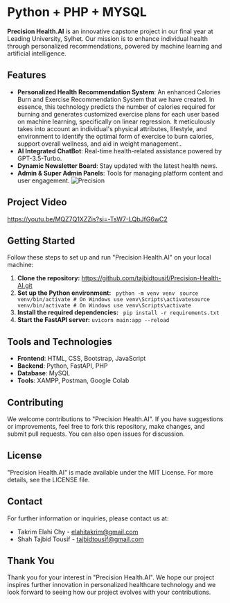 # Python + PHP + MYSQL 

**Precision Health.AI** is an innovative capstone project in our final year at Leading University, Sylhet. Our mission is to enhance individual health through personalized recommendations, powered by machine learning and artificial intelligence.

## Features

- **Personalized Health Recommendation System**: An enhanced Calories Burn and Exercise Recommendation System that we have created. In essence, this technology predicts the number of calories required for burning and generates customized exercise plans for each user based on machine learning, specifically on linear regression. 
It meticulously takes into account an individual's physical attributes, lifestyle, and environment to identify the optimal form of exercise to burn calories, support overall wellness, and aid in weight management..
- **AI Integrated ChatBot**: Real-time health-related assistance powered by GPT-3.5-Turbo.
- **Dynamic Newsletter Board**: Stay updated with the latest health news.
- **Admin & Super Admin Panels**: Tools for managing platform content and user engagement.
![Precision](https://github.com/takrimchy/Project-4800/assets/83010929/9597bc6b-af35-41f9-890a-63a518f64306)

## Project Video

https://youtu.be/MQZ7Q1XZZis?si=-TsW7-LQbJfG6wC2

## Getting Started

Follow these steps to set up and run "Precision Health.AI" on your local machine:

1. **Clone the repository:**
    https://github.com/tajbidtousif/Precision-Health-AI.git
2. **Set up the Python environment:**
   ```  python -m venv venv ```
   ```  source venv/bin/activate # On Windows use venv\Scripts\activatesource venv/bin/activate # On Windows use venv\Scripts\activate ```
3. **Install the required dependencies:**
   ```  pip install -r requirements.txt ```
4. **Start the FastAPI server:**
    ``` uvicorn main:app --reload ```

## Tools and Technologies

- **Frontend**: HTML, CSS, Bootstrap, JavaScript
- **Backend**: Python, FastAPI, PHP
- **Database**: MySQL
- **Tools**: XAMPP, Postman, Google Colab

## Contributing

We welcome contributions to "Precision Health.AI". If you have suggestions or improvements, feel free to fork this repository, make changes, and submit pull requests. You can also open issues for discussion.

## License

"Precision Health.AI" is made available under the MIT License. For more details, see the LICENSE file.

## Contact

For further information or inquiries, please contact us at:

- Takrim Elahi Chy - elahitakrim@gmail.com
- Shah Tajbid Tousif - tajbidtousif@gmail.com

## Thank You

Thank you for your interest in "Precision Health.AI". We hope our project inspires further innovation in personalized healthcare technology and we look forward to seeing how our project evolves with your contributions.

   


